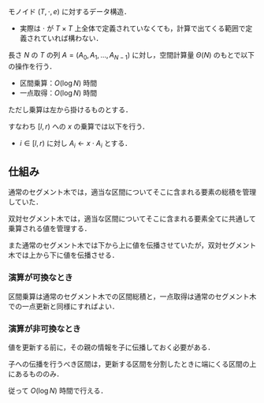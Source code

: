 モノイド $(T,\cdot,e)$ に対するデータ構造．

- 実際は $\cdot$ が $T\times T$ 上全体で定義されていなくても，計算で出てくる範囲で定義されていれば構わない．

長さ $N$ の $T$ の列 $A=(A_0,A_1,\dots,A_{N-1})$ に対し，空間計算量 $\Theta(N)$ のもとで以下の操作を行う．

- 区間乗算：$O(\log N)$ 時間
- 一点取得：$O(\log N)$ 時間

ただし乗算は左から掛けるものとする．

すなわち $[l,r)$ への $x$ の乗算では以下を行う．

- $i\in[l,r)$ に対し $A_i\leftarrow x\cdot A_i$ とする．

## 仕組み

通常のセグメント木では，適当な区間についてそこに含まれる要素の総積を管理していた．

双対セグメント木では，適当な区間についてそこに含まれる要素全てに共通して乗算される値を管理する．

また通常のセグメント木では下から上に値を伝播させていたが，双対セグメント木では上から下に値を伝播させる．

### 演算が可換なとき

区間乗算は通常のセグメント木での区間総積と，一点取得は通常のセグメント木での一点更新と同様にすればよい．

### 演算が非可換なとき

値を更新する前に，その親の情報を子に伝播しておく必要がある．

子への伝播を行うべき区間は，更新する区間を分割したときに端にくる区間の上にあるもののみ．

従って $O(\log N)$ 時間で行える．
